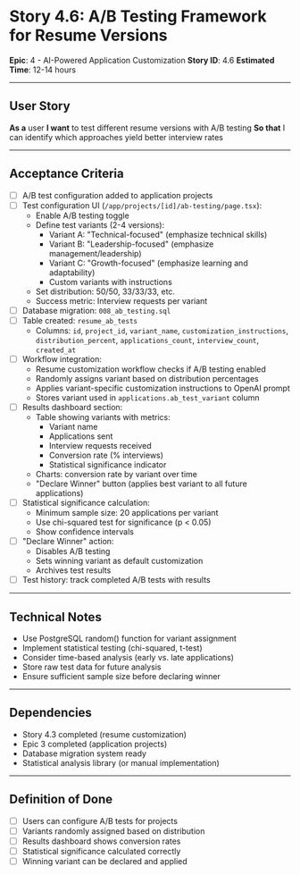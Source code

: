 # Story 4.6: A/B Testing Framework for Resume Versions

**Epic**: 4 - AI-Powered Application Customization
**Story ID**: 4.6
**Estimated Time**: 12-14 hours

---

## User Story

**As a** user
**I want** to test different resume versions with A/B testing
**So that** I can identify which approaches yield better interview rates

---

## Acceptance Criteria

- [ ] A/B test configuration added to application projects
- [ ] Test configuration UI (`/app/projects/[id]/ab-testing/page.tsx`):
  - Enable A/B testing toggle
  - Define test variants (2-4 versions):
    - Variant A: "Technical-focused" (emphasize technical skills)
    - Variant B: "Leadership-focused" (emphasize management/leadership)
    - Variant C: "Growth-focused" (emphasize learning and adaptability)
    - Custom variants with instructions
  - Set distribution: 50/50, 33/33/33, etc.
  - Success metric: Interview requests per variant
- [ ] Database migration: `008_ab_testing.sql`
- [ ] Table created: `resume_ab_tests`
  - Columns: `id`, `project_id`, `variant_name`, `customization_instructions`, `distribution_percent`, `applications_count`, `interview_count`, `created_at`
- [ ] Workflow integration:
  - Resume customization workflow checks if A/B testing enabled
  - Randomly assigns variant based on distribution percentages
  - Applies variant-specific customization instructions to OpenAI prompt
  - Stores variant used in `applications.ab_test_variant` column
- [ ] Results dashboard section:
  - Table showing variants with metrics:
    - Variant name
    - Applications sent
    - Interview requests received
    - Conversion rate (% interviews)
    - Statistical significance indicator
  - Charts: conversion rate by variant over time
  - "Declare Winner" button (applies best variant to all future applications)
- [ ] Statistical significance calculation:
  - Minimum sample size: 20 applications per variant
  - Use chi-squared test for significance (p < 0.05)
  - Show confidence intervals
- [ ] "Declare Winner" action:
  - Disables A/B testing
  - Sets winning variant as default customization
  - Archives test results
- [ ] Test history: track completed A/B tests with results

---

## Technical Notes

- Use PostgreSQL random() function for variant assignment
- Implement statistical testing (chi-squared, t-test)
- Consider time-based analysis (early vs. late applications)
- Store raw test data for future analysis
- Ensure sufficient sample size before declaring winner

---

## Dependencies

- Story 4.3 completed (resume customization)
- Epic 3 completed (application projects)
- Database migration system ready
- Statistical analysis library (or manual implementation)

---

## Definition of Done

- [ ] Users can configure A/B tests for projects
- [ ] Variants randomly assigned based on distribution
- [ ] Results dashboard shows conversion rates
- [ ] Statistical significance calculated correctly
- [ ] Winning variant can be declared and applied
